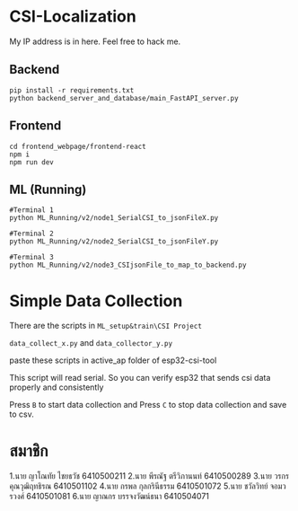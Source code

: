 # CSI-Localization

My IP address is in here. Feel free to hack me.

## Backend

```
pip install -r requirements.txt
python backend_server_and_database/main_FastAPI_server.py

```

## Frontend

```
cd frontend_webpage/frontend-react
npm i
npm run dev

```

## ML (Running)

```
#Terminal 1
python ML_Running/v2/node1_SerialCSI_to_jsonFileX.py

#Terminal 2
python ML_Running/v2/node2_SerialCSI_to_jsonFileY.py

#Terminal 3
python ML_Running/v2/node3_CSIjsonFile_to_map_to_backend.py
```


# Simple Data Collection
There are the scripts in `ML_setup&train\CSI Project`

`data_collect_x.py` and `data_collector_y.py`

paste these scripts in active_ap folder of esp32-csi-tool

This script will read serial. So you can verify esp32 that sends csi data properly and consistently

Press `B` to start data collection and Press `C` to stop data collection and save to csv.

# สมาชิก
1.นาย ญาโณทัย ไชยธวัช 6410500211
2.นาย พีรณัฐ ตรีวิภานนท์ 6410500289
3.นาย วรกร คุณวุฒิฤทธิรณ 6410501102
4.นาย กรพล กุลกรินีธรรม 6410501072
5.นาย ชวัลวิทย์ จอมวรวงศ์ 6410501081
6.นาย ญาณกร บรรจงวัฒน์ธนา 6410504071